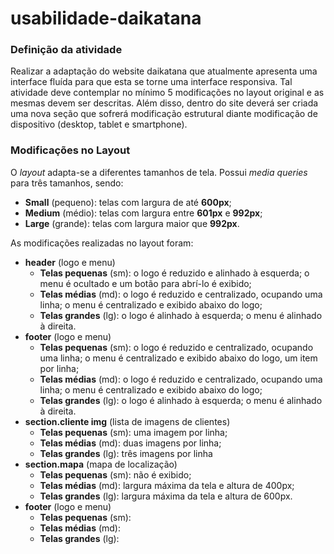 # usabilidade-daikatana

### Definição da atividade
Realizar a adaptação do website daikatana que atualmente apresenta uma interface fluída para que esta se torne uma interface responsiva. Tal atividade deve contemplar no mínimo 5 modificações no layout original e as mesmas devem ser descritas. 
Além disso, dentro do site deverá ser criada uma nova seção que sofrerá modificação estrutural diante modificação de dispositivo (desktop, tablet e smartphone).

### Modificações no Layout
O *layout* adapta-se a diferentes tamanhos de tela. Possui *media queries* para três tamanhos, sendo:
* **Small** (pequeno): telas com largura de até **600px**;
* **Medium** (médio): telas com largura entre **601px** e **992px**;
* **Large** (grande): telas com largura maior que **992px**.

As modificações realizadas no layout foram:
* **header** (logo e menu)
  * **Telas pequenas** (sm): o logo é reduzido e alinhado à esquerda; o menu é ocultado e um botão para abrí-lo é exibido;
  * **Telas médias** (md): o logo é reduzido e centralizado, ocupando uma linha; o menu é centralizado e exibido abaixo do logo;
  * **Telas grandes** (lg): o logo é alinhado à esquerda; o menu é alinhado à direita.
* **footer** (logo e menu)
  * **Telas pequenas** (sm): o logo é reduzido e centralizado, ocupando uma linha; o menu é centralizado e exibido abaixo do logo, um item por linha;
  * **Telas médias** (md): o logo é reduzido e centralizado, ocupando uma linha; o menu é centralizado e exibido abaixo do logo;
  * **Telas grandes** (lg): o logo é alinhado à esquerda; o menu é alinhado à direita.
* **section.cliente img** (lista de imagens de clientes)
  * **Telas pequenas** (sm): uma imagem por linha;
  * **Telas médias** (md): duas imagens por linha;
  * **Telas grandes** (lg): três imagens por linha
* **section.mapa** (mapa de localização)
  * **Telas pequenas** (sm): não é exibido;
  * **Telas médias** (md): largura máxima da tela e altura de 400px;
  * **Telas grandes** (lg): largura máxima da tela e altura de 600px.
* **footer** (logo e menu)
  * **Telas pequenas** (sm): 
  * **Telas médias** (md): 
  * **Telas grandes** (lg): 
